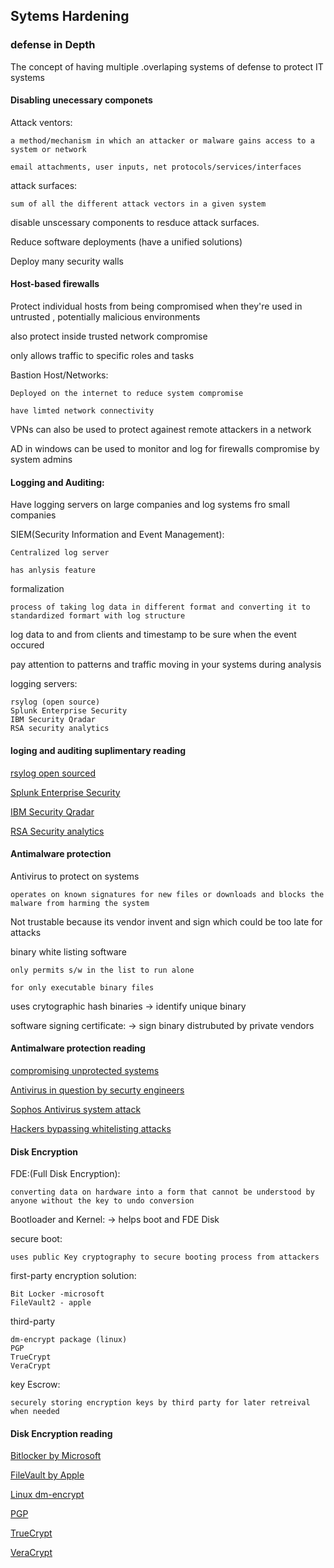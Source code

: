 
## Sytems Hardening 

### defense in Depth

The concept of having multiple .overlaping systems of defense to protect IT systems

#### Disabling unecessary componets 

Attack ventors:

    a method/mechanism in which an attacker or malware gains access to a system or network

    email attachments, user inputs, net protocols/services/interfaces

attack surfaces:

    sum of all the different attack vectors in a given system

disable unscessary components to resduce attack surfaces.

Reduce software deployments (have a unified solutions)

Deploy many security walls


#### Host-based firewalls

Protect individual hosts from being compromised when they're used in untrusted ,  potentially malicious environments

also protect inside trusted network compromise

only allows traffic to specific roles and tasks

Bastion Host/Networks:

    Deployed on the internet to reduce system compromise

    have limted network connectivity

VPNs can also be used to protect againest remote attackers in a network

AD in windows can be used to monitor and log for firewalls compromise by system admins 



#### Logging and Auditing:

Have logging servers on large companies and log systems fro small companies

SIEM(Security Information and Event Management):

    Centralized log server

    has anlysis feature

formalization

    process of taking log data in different format and converting it to standardized formart with log structure

log data to and from clients and timestamp to be sure when  the event occured

pay attention to patterns and traffic moving in your systems during analysis 

logging servers:

    rsylog (open source)
    Splunk Enterprise Security
    IBM Security Qradar
    RSA security analytics


#### loging and auditing suplimentary reading

[rsylog open sourced](https://github.com/rsyslog/rsyslog)

[Splunk Enterprise Security](https://www.splunk.com/)

[IBM Security Qradar](https://www.ibm.com/security/security-intelligence/qradar)

[RSA Security analytics](https://community.rsa.com/docs/DOC-41639)



#### Antimalware protection

Antivirus to protect on systems

    operates on known signatures for new files or downloads and blocks the malware from harming the system

Not trustable because its vendor invent and sign which could be too late for attacks

binary white listing software

    only permits s/w in the list to run alone

    for only executable binary files

uses crytographic hash binaries -> identify unique binary

software signing certificate: -> sign binary distrubuted by private vendors

#### Antimalware protection reading

[compromising unprotected systems](https://isc.sans.edu/survivaltime.html)

[Antivirus in question by securty engineers](http://robert.ocallahan.org/2017/01/disable-your-antivirus-software-except.html)

[Sophos Antivirus system attack](http://lock.cmpxchg8b.com/Sophail.pdf)

[Hackers bypassing whitelisting attacks](http://www.crn.com/news/security/240148192/bit9-admits-systems-breach-stolen-code-signing-certificates.htm)


#### Disk Encryption

FDE:(Full Disk Encryption):
    
    converting data on hardware into a form that cannot be understood by anyone without the key to undo conversion

Bootloader and Kernel: -> helps boot and FDE Disk

secure boot:

    uses public Key cryptography to secure booting process from attackers

first-party encryption solution:

    Bit Locker -microsoft
    FileVault2 - apple

third-party

    dm-encrypt package (linux)
    PGP
    TrueCrypt
    VeraCrypt

key Escrow:

    securely storing encryption keys by third party for later retreival when needed


#### Disk Encryption reading

[Bitlocker by Microsoft](https://docs.microsoft.com/en-us/windows/security/information-protection/bitlocker/bitlocker-overview)

[FileVault by Apple](https://support.apple.com/en-us/HT204837)

[Linux dm-encrypt](https://wiki.archlinux.org/index.php/dm-crypt)

[PGP](https://www.symantec.com/products/encryption)

[TrueCrypt](http://truecrypt.sourceforge.net/)

[VeraCrypt](https://www.veracrypt.fr/en/Home.html)
